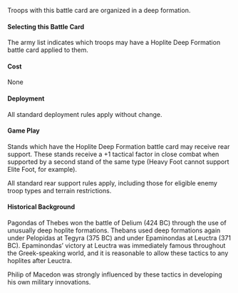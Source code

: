 Troops with this battle card are organized in a deep formation.

#### Selecting this Battle Card
The army list indicates which troops may have a Hoplite Deep Formation battle card applied to them.

#### Cost
None

#### Deployment
All standard deployment rules apply without change.

#### Game Play
Stands which have the Hoplite Deep Formation battle card may receive rear support. These stands receive a +1 tactical factor in close combat when supported by a 
second stand of the same type (Heavy Foot cannot support Elite Foot, for example).

All standard rear support rules apply, including those for eligible enemy troop types and terrain restrictions.

#### Historical Background
Pagondas of Thebes won the battle of Delium (424 BC) through the use of unusually deep hoplite formations.  Thebans used deep formations again under Pelopidas
at Tegyra (375 BC) and under Epaminondas at Leuctra (371 BC).  Epaminondas’ victory at Leuctra was immediately famous throughout the Greek-speaking world, and it 
is reasonable to allow these tactics to any hoplites after Leuctra.

Philip of Macedon was strongly influenced by these tactics in developing his own military innovations.
